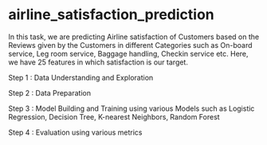 # airline_satisfaction_prediction

In this task, we are predicting Airline satisfaction of Customers based on the Reviews given by the Customers in different Categories such as On-board service, Leg room service, Baggage handling, Checkin service etc. Here, we have 25 features in which satisfaction is our target.

Step 1 : Data Understanding and Exploration

Step 2 : Data Preparation

Step 3 : Model Building and Training using various Models such as Logistic Regression, Decision Tree, K-nearest Neighbors, Random Forest

Step 4 : Evaluation using various metrics

